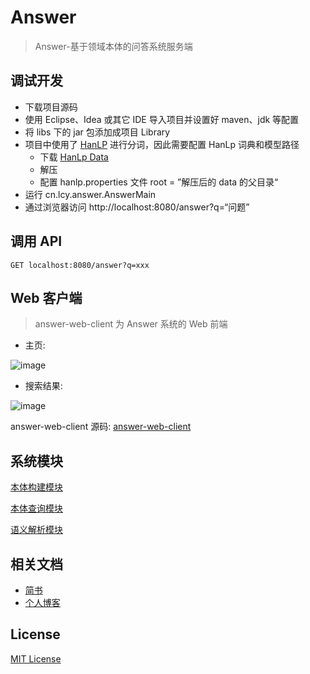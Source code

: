# Answer

> Answer-基于领域本体的问答系统服务端

## 调试开发
* 下载项目源码
* 使用 Eclipse、Idea 或其它 IDE 导入项目并设置好 maven、jdk 等配置
* 将 libs 下的 jar 包添加成项目 Library
* 项目中使用了 [HanLP](https://github.com/hankcs/HanLP) 进行分词，因此需要配置 HanLp 词典和模型路径
    * 下载 [HanLp Data](https://github.com/hankcs/HanLP/releases/tag/v1.2.9)
    * 解压
    * 配置 hanlp.properties 文件 root = ”解压后的 data 的父目录“
* 运行 cn.lcy.answer.AnswerMain
* 通过浏览器访问 http://localhost:8080/answer?q=“问题”
## 调用 API
```
GET localhost:8080/answer?q=xxx
```

## Web 客户端
> answer-web-client 为 Answer 系统的 Web 前端

* 主页:

![image](./screenShots/主页.png)

* 搜索结果:

![image](./screenShots/搜索结果-1.png)

answer-web-client 源码: [answer-web-client](https://github.com/YueHub/answer-web-client)

## 系统模块
[本体构建模块](https://github.com/YueHub/answer-ontology-construction)

[本体查询模块](https://github.com/YueHub/answer-ontology-query)

[语义解析模块](https://github.com/YueHub/answer-knowledge-analysis)

## 相关文档
* [简书](https://www.jianshu.com/nb/17523853)
* [个人博客](http://yuehub.gitee.io/categories/技术/项目/Answer-语义搜索/)

## License
[MIT License](https://github.com/YueHub/Answer/blob/master/LICENSE.md)
